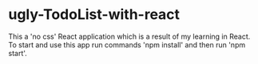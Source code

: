 # ugly-TodoList-with-react

This a 'no css' React application which is a result of my learning in React.
To start and use this app run commands 'npm install' and then run 'npm start'.
